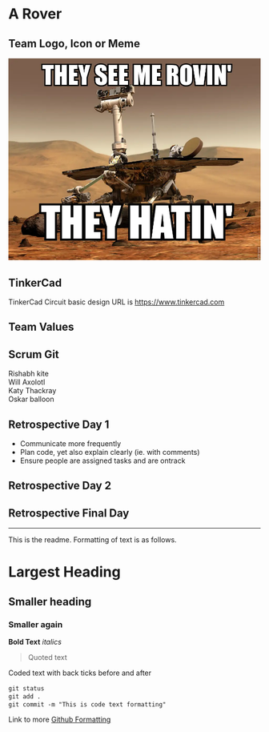 # A Rover

## Team Logo, Icon or Meme
![Meme](/images/Meme.png)

## TinkerCad
TinkerCad Circuit basic design URL is
https://www.tinkercad.com

## Team Values

## Scrum Git
Rishabh kite <br />
Will Axolotl <br />
Katy Thackray <br />
Oskar balloon <br />

## Retrospective Day 1

- Communicate more frequently
- Plan code, yet also explain clearly (ie. with comments)
- Ensure people are assigned tasks and are ontrack

## Retrospective Day 2

## Retrospective Final Day

---------------------------------------------------------

This is the readme. Formatting of text is as follows.

# Largest Heading
## Smaller heading
### Smaller again

**Bold Text**
*italics*
>Quoted text

Coded text with back ticks before and after
```
git status
git add .
git commit -m "This is code text formatting"
```

Link to more [Github Formatting](https://help.github.com/en/github/writing-on-github/basic-writing-and-formatting-syntax)
